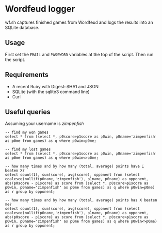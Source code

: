 Wordfeud logger
===============
wf.sh captures finished games from Wordfeud and logs the results into an SQLite database.

Usage
-----
First set the `EMAIL` and `PASSWORD` variables at the top of the script. Then run the script.

Requirements
------------
* A recent Ruby with Digest::SHA1 and JSON
* SQLite (with the sqlite3 command line)
* Curl

Useful queries
--------------
Assuming your username is _zimpenfish_

    -- find my won games
    select * from (select *, p0score>p1score as p0win, p0name='zimpenfish' as p0me from games) as q where p0win=p0me;

    -- find my lost games
    select * from (select *, p0score>p1score as p0win, p0name='zimpenfish' as p0me from games) as q where p0win<>p0me;

    -- how many times and by how many (total, average) points have I beaten X?
    select count(1), sum(score), avg(score), opponent from (select coalesce(nullif(p0name,'zimpenfish'), p1name, p0name) as opponent, abs(p0score - p1score) as score from (select *, p0score>p1score as p0win, p0name='zimpenfish' as p0me from games) as q where p0win=p0me) as r group by opponent;

    -- how many times and by how many (total, average) points has X beaten me?
    select count(1), sum(score), avg(score), opponent from (select coalesce(nullif(p0name,'zimpenfish'), p1name, p0name) as opponent, abs(p0score - p1score) as score from (select *, p0score>p1score as p0win, p0name='zimpenfish' as p0me from games) as q where p0win<>p0me) as r group by opponent;

